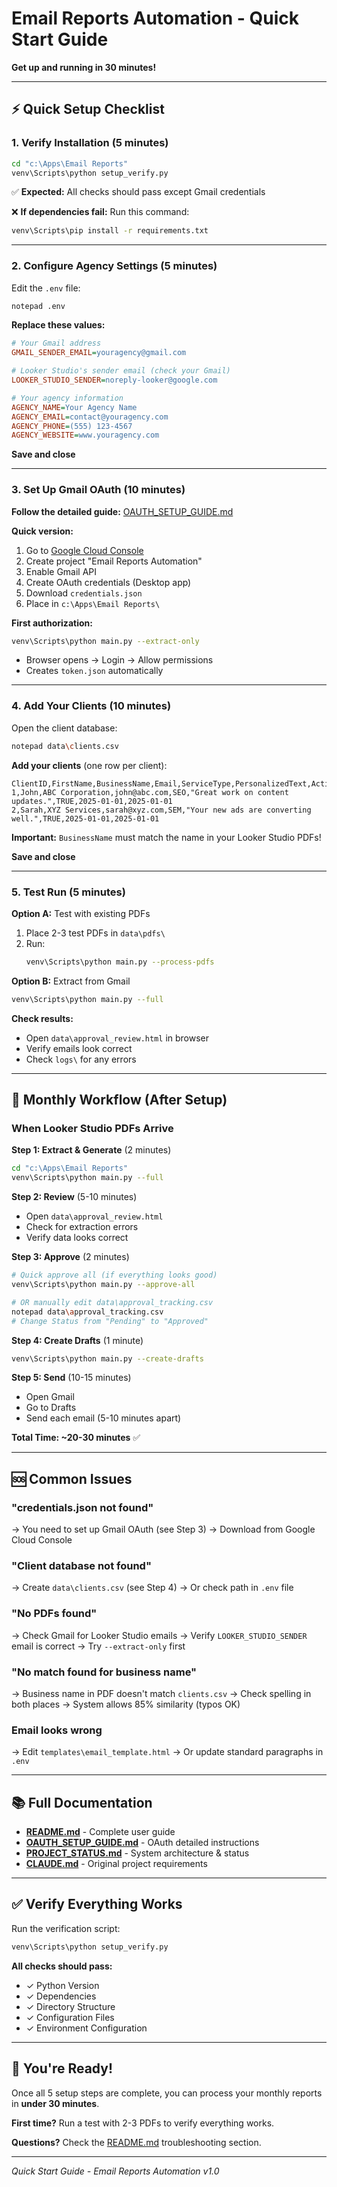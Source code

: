 # Email Reports Automation - Quick Start Guide

**Get up and running in 30 minutes!**

---

## ⚡ Quick Setup Checklist

### 1. Verify Installation (5 minutes)

```bash
cd "c:\Apps\Email Reports"
venv\Scripts\python setup_verify.py
```

✅ **Expected:** All checks should pass except Gmail credentials

❌ **If dependencies fail:** Run this command:
```bash
venv\Scripts\pip install -r requirements.txt
```

---

### 2. Configure Agency Settings (5 minutes)

Edit the `.env` file:

```bash
notepad .env
```

**Replace these values:**

```ini
# Your Gmail address
GMAIL_SENDER_EMAIL=youragency@gmail.com

# Looker Studio's sender email (check your Gmail)
LOOKER_STUDIO_SENDER=noreply-looker@google.com

# Your agency information
AGENCY_NAME=Your Agency Name
AGENCY_EMAIL=contact@youragency.com
AGENCY_PHONE=(555) 123-4567
AGENCY_WEBSITE=www.youragency.com
```

**Save and close**

---

### 3. Set Up Gmail OAuth (10 minutes)

**Follow the detailed guide:** [OAUTH_SETUP_GUIDE.md](OAUTH_SETUP_GUIDE.md)

**Quick version:**

1. Go to [Google Cloud Console](https://console.cloud.google.com/)
2. Create project "Email Reports Automation"
3. Enable Gmail API
4. Create OAuth credentials (Desktop app)
5. Download `credentials.json`
6. Place in `c:\Apps\Email Reports\`

**First authorization:**
```bash
venv\Scripts\python main.py --extract-only
```
- Browser opens → Login → Allow permissions
- Creates `token.json` automatically

---

### 4. Add Your Clients (10 minutes)

Open the client database:

```bash
notepad data\clients.csv
```

**Add your clients** (one row per client):

```csv
ClientID,FirstName,BusinessName,Email,ServiceType,PersonalizedText,Active,CreatedDate,LastModifiedDate
1,John,ABC Corporation,john@abc.com,SEO,"Great work on content updates.",TRUE,2025-01-01,2025-01-01
2,Sarah,XYZ Services,sarah@xyz.com,SEM,"Your new ads are converting well.",TRUE,2025-01-01,2025-01-01
```

**Important:** `BusinessName` must match the name in your Looker Studio PDFs!

**Save and close**

---

### 5. Test Run (5 minutes)

**Option A:** Test with existing PDFs

1. Place 2-3 test PDFs in `data\pdfs\`
2. Run:
   ```bash
   venv\Scripts\python main.py --process-pdfs
   ```

**Option B:** Extract from Gmail

```bash
venv\Scripts\python main.py --full
```

**Check results:**
- Open `data\approval_review.html` in browser
- Verify emails look correct
- Check `logs\` for any errors

---

## 🎯 Monthly Workflow (After Setup)

### When Looker Studio PDFs Arrive

**Step 1: Extract & Generate** (2 minutes)
```bash
cd "c:\Apps\Email Reports"
venv\Scripts\python main.py --full
```

**Step 2: Review** (5-10 minutes)
- Open `data\approval_review.html`
- Check for extraction errors
- Verify data looks correct

**Step 3: Approve** (2 minutes)
```bash
# Quick approve all (if everything looks good)
venv\Scripts\python main.py --approve-all

# OR manually edit data\approval_tracking.csv
notepad data\approval_tracking.csv
# Change Status from "Pending" to "Approved"
```

**Step 4: Create Drafts** (1 minute)
```bash
venv\Scripts\python main.py --create-drafts
```

**Step 5: Send** (10-15 minutes)
- Open Gmail
- Go to Drafts
- Send each email (5-10 minutes apart)

**Total Time: ~20-30 minutes** ✅

---

## 🆘 Common Issues

### "credentials.json not found"
→ You need to set up Gmail OAuth (see Step 3)
→ Download from Google Cloud Console

### "Client database not found"
→ Create `data\clients.csv` (see Step 4)
→ Or check path in `.env` file

### "No PDFs found"
→ Check Gmail for Looker Studio emails
→ Verify `LOOKER_STUDIO_SENDER` email is correct
→ Try `--extract-only` first

### "No match found for business name"
→ Business name in PDF doesn't match `clients.csv`
→ Check spelling in both places
→ System allows 85% similarity (typos OK)

### Email looks wrong
→ Edit `templates\email_template.html`
→ Or update standard paragraphs in `.env`

---

## 📚 Full Documentation

- **[README.md](README.md)** - Complete user guide
- **[OAUTH_SETUP_GUIDE.md](OAUTH_SETUP_GUIDE.md)** - OAuth detailed instructions
- **[PROJECT_STATUS.md](PROJECT_STATUS.md)** - System architecture & status
- **[CLAUDE.md](CLAUDE.md)** - Original project requirements

---

## ✅ Verify Everything Works

Run the verification script:

```bash
venv\Scripts\python setup_verify.py
```

**All checks should pass:**
- ✓ Python Version
- ✓ Dependencies
- ✓ Directory Structure
- ✓ Configuration Files
- ✓ Environment Configuration

---

## 🎉 You're Ready!

Once all 5 setup steps are complete, you can process your monthly reports in **under 30 minutes**.

**First time?** Run a test with 2-3 PDFs to verify everything works.

**Questions?** Check the [README.md](README.md) troubleshooting section.

---

*Quick Start Guide - Email Reports Automation v1.0*
